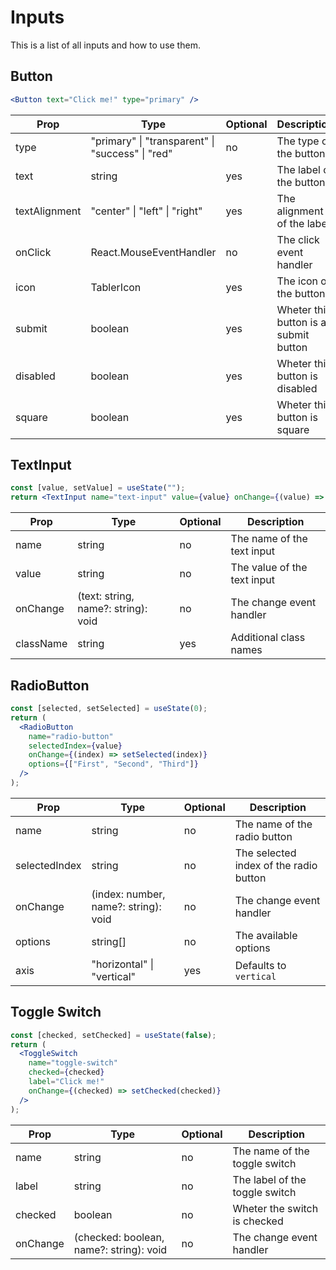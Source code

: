 # Inputs

This is a list of all inputs and how to use them.

## Button

```jsx
<Button text="Click me!" type="primary" />
```

| Prop          | Type                                             | Optional | Description                           |
| ------------- | ------------------------------------------------ | -------- | ------------------------------------- |
| type          | "primary" \| "transparent" \| "success" \| "red" | no       | The type of the button                |
| text          | string                                           | yes      | The label of the button               |
| textAlignment | "center" \| "left" \| "right"                    | yes      | The alignment of the label            |
| onClick       | React.MouseEventHandler<HTMLButtonElement>       | no       | The click event handler               |
| icon          | TablerIcon                                       | yes      | The icon of the button                |
| submit        | boolean                                          | yes      | Wheter this button is a submit button |
| disabled      | boolean                                          | yes      | Wheter this button is disabled        |
| square        | boolean                                          | yes      | Wheter this button is square          |

## TextInput

```jsx
const [value, setValue] = useState("");
return <TextInput name="text-input" value={value} onChange={(value) => setValue(value)} />;
```

| Prop      | Type                                | Optional | Description                 |
| --------- | ----------------------------------- | -------- | --------------------------- |
| name      | string                              | no       | The name of the text input  |
| value     | string                              | no       | The value of the text input |
| onChange  | (text: string, name?: string): void | no       | The change event handler    |
| className | string                              | yes      | Additional class names      |

## RadioButton

```jsx
const [selected, setSelected] = useState(0);
return (
  <RadioButton
    name="radio-button"
    selectedIndex={value}
    onChange={(index) => setSelected(index)}
    options={["First", "Second", "Third"]}
  />
);
```

| Prop          | Type                                 | Optional | Description                            |
| ------------- | ------------------------------------ | -------- | -------------------------------------- |
| name          | string                               | no       | The name of the radio button           |
| selectedIndex | string                               | no       | The selected index of the radio button |
| onChange      | (index: number, name?: string): void | no       | The change event handler               |
| options       | string[]                             | no       | The available options                  |
| axis          | "horizontal" \| "vertical"           | yes      | Defaults to `vertical`                 |

## Toggle Switch

```jsx
const [checked, setChecked] = useState(false);
return (
  <ToggleSwitch
    name="toggle-switch"
    checked={checked}
    label="Click me!"
    onChange={(checked) => setChecked(checked)}
  />
);
```

| Prop     | Type                                    | Optional | Description                    |
| -------- | --------------------------------------- | -------- | ------------------------------ |
| name     | string                                  | no       | The name of the toggle switch  |
| label    | string                                  | no       | The label of the toggle switch |
| checked  | boolean                                 | no       | Wheter the switch is checked   |
| onChange | (checked: boolean, name?: string): void | no       | The change event handler       |
